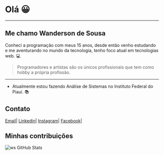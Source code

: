 # Olá :grinning:

---

## Me chamo Wanderson de Sousa

Conheci a programação com meus 15 anos, desde então venho estudando e me aventurando no mundo da tecnologia, tenho foco atual em tecnologias web. :computer:

>Programadores e artistas são os únicos profissionais que tem como hobby a própria profissão.


--- 
* Atualmente estou fazendo Análise de Sistemas no Instituto Federal do Piauí. :books:

## Contato

[Email](wandersonsousa3004@gmail.com)|
[Linkedin](https://www.linkedin.com/in/wanderson-sousa)|
[Instagram](https://www.instagram.com/wandersonsousa010/)|
[Facebook](https://www.facebook.com/profile.php?id=100027873699241)|

## Minhas contribuições
![ws GitHub Stats](https://github-readme-stats.vercel.app/api?username=wandersonsousa&hide=["stars"]&show_icons=true)

